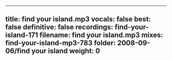 
---
title: find your island.mp3
vocals: false
best: false
definitive: false
recordings: find-your-island-171
filename: find your island.mp3
mixes: find-your-island-mp3-783
folder: 2008-09-06/find your island
weight: 0
---
